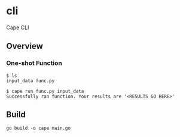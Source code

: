 # cli

Cape CLI

## Overview

### One-shot Function

```
$ ls
input_data func.py

$ cape run func.py input_data
Successfully ran function. Your results are '<RESULTS GO HERE>'
```

## Build

```
go build -o cape main.go
```
